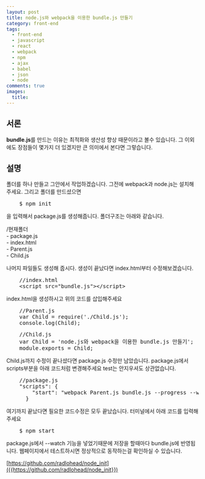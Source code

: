 ```yaml
---
layout: post
title: node.js와 webpack을 이용한 bundle.js 만들기
category: front-end
tags:
  - front-end
  - javascript
  - react
  - webpack
  - npm
  - ajax
  - babel
  - json
  - node
comments: true
images:
  title: 
---
```


## 서론  
**bundle.js**를 만드는 이유는 최적화와 생산성 향상 때문이라고 볼수 있습니다.
그 이외에도 장점들이 몇가지 더 있겠지만 큰 의미에서 본다면 그렇습니다.

<!--more-->

## 설명
폴더를 하나 만들고 그안에서 작업하겠습니다. 그전에 webpack과 node.js는 
설치해주세요. 그리고 폴더를 만드셨으면
<pre class="brush:js">
    $ npm init
</pre>
을 입력해서 package.js를 생성해줍니다. 폴더구조는 아래와 같습니다.

/현재폴더 <br />
    - package.js <br />
    - index.html <br />
    - Parent.js <br />
    - Child.js <br />
    
나머지 파일들도 생성해 줍시다. 생성이 끝났다면 index.html부터 수정해보겠습니다.
<pre class="brush:js">
    //index.html
    &lt;script src="bundle.js"&gt;&lt;/script&gt;
</pre>
index.html을 생성하시고 위의 코드를 삽입해주세요
<pre class="brush:js">
    //Parent.js
    var Child = require('./Child.js');
    console.log(Child);
</pre>
<pre class="brush:js">
    //Child.js
    var Child = 'node.js와 webpack을 이용한 bundle.js 만들기';
    module.exports = Child;
</pre>
Child.js까지 수정이 끝나셨다면 package.js 수정만 남았습니다.
package.js에서 scripts부분을 아래 코드처럼 변경해주세요 test는 안지우셔도 상관없습니다.
<pre class="brush:js">
    //package.js
    "scripts": {
        "start": "webpack Parent.js bundle.js --progress --watch"
      }
</pre>
여기까지 끝났다면 필요한 코드수정은 모두 끝났습니다. 
터미널에서 아래 코드를 입력해주세요
<pre class="brush:js">
    $ npm start
</pre>
package.js에서 --watch 기능을 넣었기때문에 저장을 할때마다 bundle.js에 반영됩니다.
웹페이지에서 테스트하시면 정상적으로 동작하는걸 확인하실 수 있습니다.

[https://github.com/radlohead/node_init]({{https://github.com/radlohead/node_init}})

<!-- <pre class="brush:js"></pre> -->
<!-- ![test이미지]({{site.url}}/images/es6.jpg) -->
